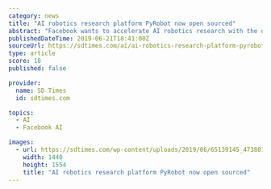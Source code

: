 ```yaml
---
category: news
title: "AI robotics research platform PyRobot now open sourced"
abstract: "Facebook wants to accelerate AI robotics research with the open source release of PyRobot. According to the company, the project is designed as a framework and ecosystem that enables AI ..."
publishedDateTime: 2019-06-21T18:41:00Z
sourceUrl: https://sdtimes.com/ai/ai-robotics-research-platform-pyrobot-now-open-sourced/
type: article
score: 18
published: false

provider:
  name: SD Times
  id: sdtimes.com

topics:
  - AI
  - Facebook AI

images:
  - url: https://sdtimes.com/wp-content/uploads/2019/06/65139145_473801773389834_6316824430492254208_n.png
    width: 1440
    height: 1554
    title: "AI robotics research platform PyRobot now open sourced"
---
```

